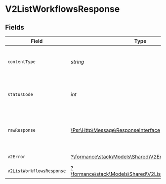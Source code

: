 # V2ListWorkflowsResponse


## Fields

| Field                                                                                                        | Type                                                                                                         | Required                                                                                                     | Description                                                                                                  |
| ------------------------------------------------------------------------------------------------------------ | ------------------------------------------------------------------------------------------------------------ | ------------------------------------------------------------------------------------------------------------ | ------------------------------------------------------------------------------------------------------------ |
| `contentType`                                                                                                | *string*                                                                                                     | :heavy_check_mark:                                                                                           | HTTP response content type for this operation                                                                |
| `statusCode`                                                                                                 | *int*                                                                                                        | :heavy_check_mark:                                                                                           | HTTP response status code for this operation                                                                 |
| `rawResponse`                                                                                                | [\Psr\Http\Message\ResponseInterface](https://www.php-fig.org/psr/psr-7/#33-psrhttpmessageresponseinterface) | :heavy_check_mark:                                                                                           | Raw HTTP response; suitable for custom response parsing                                                      |
| `v2Error`                                                                                                    | [?\formance\stack\Models\Shared\V2Error](../../Models/Shared/V2Error.md)                                     | :heavy_minus_sign:                                                                                           | General error                                                                                                |
| `v2ListWorkflowsResponse`                                                                                    | [?\formance\stack\Models\Shared\V2ListWorkflowsResponse](../../Models/Shared/V2ListWorkflowsResponse.md)     | :heavy_minus_sign:                                                                                           | List of workflows                                                                                            |